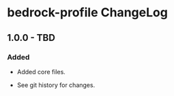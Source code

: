 # bedrock-profile ChangeLog

## 1.0.0 - TBD

### Added
- Added core files.

- See git history for changes.
